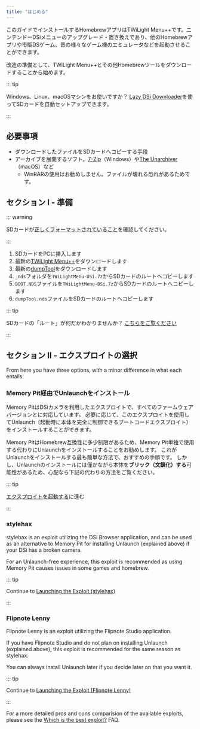 ```yaml
---
title: "はじめる"
---
```


このガイドでインストールするHomebrewアプリはTWiLight Menu++です。ニンテンドーDSiメニューのアップグレード・置き換えであり、他のHomebrewアプリや市販DSゲーム、昔の様々なゲーム機のエミュレータなどを起動させることができます。

改造の準備として、TWiLight Menu++とその他Homebrewツールをダウンロードすることから始めます。

::: tip

Windows、Linux、macOSマシンをお使いですか？ [Lazy DSi Downloader](lazy-dsi-downloader.html)を使ってSDカードを自動セットアップできます。

:::

## 必要事項

- ダウンロードしたファイルをSDカードへコピーする手段
- アーカイブを展開するソフト。[7-Zip](https://www.7-zip.org/)（Windows）や[The Unarchiver](https://apps.apple.com/us/app/the-unarchiver/id425424353)（macOS）など
   - WinRARの使用はお勧めしません。ファイルが壊れる恐れがあるためです。

## セクション I - 準備

::: warning

SDカードが[正しくフォーマットされていること](sd-card-setup.html)を確認してください。

:::

1. SDカードをPCに挿入します
1. 最新の[TWiLight Menu++](https://github.com/DS-Homebrew/TWiLightMenu/releases/latest/download/TWiLightMenu-DSi.7z)をダウンロードします
1. 最新の[dumpTool](https://github.com/zoogie/dumpTool/releases/latest/download/dumpTool.nds)をダウンロードします
1. `_nds`フォルダを`TWiLightMenu-DSi.7z`からSDカードのルートへコピーします
1. `BOOT.NDS`ファイルを`TWiLightMenu-DSi.7z`からSDカードのルートへコピーします
1. `dumpTool.nds`ファイルをSDカードのルートへコピーします

::: tip

SDカードの「ルート」が何だかわかりませんか？ [こちらをご覧ください](https://media.discordapp.net/attachments/489307733074640926/756947922804932739/wherestheroot.png)

:::


## セクション II - エクスプロイトの選択

From here you have three options, with a minor difference in what each entails.


### Memory Pit経由でUnlaunchをインストール

Memory PitはDSiカメラを利用したエクスプロイトで、すべてのファームウェアバージョンとに対応しています。 必要に応じて、このエクスプロイトを使用してUnlaunch（起動時に本体を完全に制御できるブートコードエクスプロイト）をインストールすることができます。

Memory PitはHomebrew互換性に多少制限があるため、Memory Pit単独で使用する代わりにUnlaunchをインストールすることをお勧めします。 これがUnlaunchをインストールする最も簡単な方法で、おすすめの手順です。 しかし、Unlaunchのインストールには僅かながら本体を**ブリック（文鎮化）する**可能性があるため、心配なら下記の代わりの方法をご覧ください。

::: tip

[エクスプロイトを起動する](launching-the-exploit.html)に進む

:::


### stylehax

stylehax is an exploit utilizing the DSi Browser application, and can be used as an alternative to Memory Pit for installing Unlaunch (explained above) if your DSi has a broken camera.

For an Unlaunch-free experience, this exploit is recommended as using Memory Pit causes issues in some games and homebrew.

::: tip

Continue to [Launching the Exploit (stylehax)](launching-the-browser-exploit.html)

:::


### Flipnote Lenny

Flipnote Lenny is an exploit utilizing the Flipnote Studio application.

If you have Flipnote Studio and do not plan on installing Unlaunch (explained above), this exploit is recommended for the same reason as stylehax.

You can always install Unlaunch later if you decide later on that you want it.

::: tip

Continue to [Launching the Exploit (Flipnote Lenny)](launching-the-flipnote-exploit.html)

:::

For a more detailed pros and cons comparision of the available exploits, please see the [Which is the best exploit?](faq.html#which-is-the-best-exploit) FAQ.

